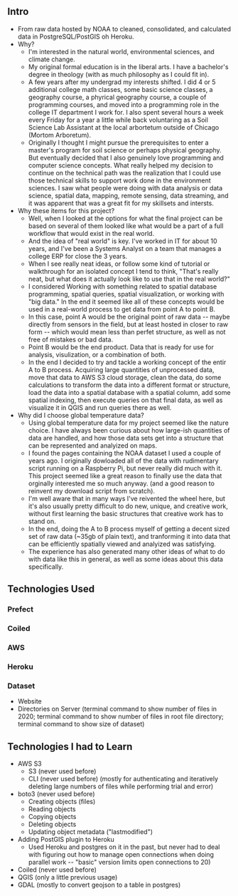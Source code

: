 ## Intro
- From raw data hosted by NOAA to cleaned, consolidated, and calculated data in PostgreSQL/PostGIS oh Heroku.
- Why?
    - I'm interested in the natural world, environmental sciences, and climate change.
    - My original formal education is in the liberal arts. I have a bachelor's degree in theology (with as much philosophy as I could fit in).
    - A few years after my undergrad my interests shifted. I did 4 or 5 additional college math classes, some basic science classes, a geography course, a phyrical geography course, a couple of programming courses, and moved into a programming role in the college IT department I work for. I also spent several hours a week every Friday for a year a little while back voluntaring as a Soil Science Lab Assistant at the local arbortetum outside of Chicago (Mortom Arboretum).
    - Originally I thought I might pursue the prerequisites to enter a master's program for soil science or perhaps physical geography. But eventually decided that I also genuinely love programming and computer science concepts. What really helped my decision to continue on the technical path was the realization that I could use those technical skills to support work done in the environment sciences. I saw what people were doing with data analysis or data science, spatial data, mapping, remote sensing, data streaming, and it was apparent that was a great fit for my skillsets and intersts.
- Why these items for this project?
    - Well, when I looked at the options for what the final project can be based on several of them looked like what would be a part of a full workflow that would exist in the real world.
    - And the idea of "real world" is key. I've worked in IT for about 10 years, and I've been a Systems Analyst on a team that manages a college ERP for close the 3 years. 
    - When I see really neat ideas, or follow some kind of tutorial or walkthrough for an isolated concept I tend to think, "That's really neat, but what does it actually look like to use that in the real world?"
    - I considered Working with something related to spatial database programming, spatial queries, spatial visualization, or working with "big data." In the end it seemed like all of these concepts would be used in a real-world process to get data from point A to point B.
    - In this case, point A would be the original point of raw data -- maybe directly from sensors in the field, but at least hosted in closer to raw form -- which would mean less than perfet structure, as well as not free of mistakes or bad data.
    - Point B would be the end product. Data that is ready for use for analysis, visulization, or a combination of both.
    - In the end I decided to try and tackle a working concept of the entir A to B process. Acquiring large quantities of unprocessed data, move that data to AWS S3 cloud storage, clean the data, do some calculations to transform the data into a different format or structure, load the data into a spatial database with a spatial column, add some spatial indexing, then execute queries on that final data, as well as visualize it in QGIS and run queries there as well.
- Why did I choose global temperature data?
    - Using global temperature data for my project seemed like the nature choice. I have always been curious about how large-ish quantities of data are handled, and how those data sets get into a structure that can be represented and analyized on maps.
    - I found the pages containing the NOAA dataset I used a couple of years ago. I originally dowloaded all of the data with rudimentary script running on a Raspberry Pi, but never really did much with it. This project seemed like a great reason to finally use the data that orginally interested me so much anyway. (and a good reason to reinvent my download script from scratch).
    - I'm well aware that in many ways I've reivented the wheel here, but it's also usually pretty difficult to do new, unique, and creative work, without first learning the basic structures that creative work has to stand on.
    - In the end, doing the A to B process myself of getting a decent sized set of raw data (~35gb of plain text), and tranforming it into data that can be efficiently spatially viewed and analyized was satisfying.
    - The experience has also generated many other ideas of what to do with data like this in general, as well as some ideas about this data specifically.

## Technologies Used

### Prefect

### Coiled

### AWS

### Heroku

### Dataset
- Website
- Directories on Server (terminal command to show number of files in 2020; terminal command to show number of files in root file directory; terminal command to show size of dataset)

## Technologies I had to Learn
- AWS S3
  - S3 (never used before)
  - CLI (never used before) (mostly for authenticating and iteratively deleting large numbers of files while performing trial and error)
- boto3 (never used before)
  - Creating objects (files)
  - Reading objects
  - Copying objects
  - Deleting objects
  - Updating object metadata ("lastmodified")
- Adding PostGIS plugin to Heroku
  - Used Heroku and postgres on it in the past, but never had to deal with figuring out how to manage open connections when doing parallel work -- "basic" version limits open connections to 20)
- Coiled (never used before)
- QGIS (only a little previous usage)
- GDAL (mostly to convert geojson to a table in postgres)
